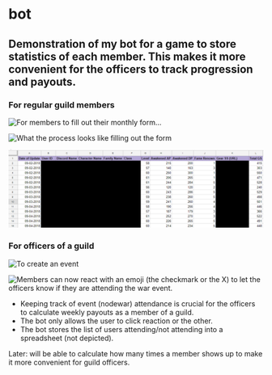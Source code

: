 # bot
## Demonstration of my bot for a game to store statistics of each member. This makes it more convenient for the officers to track progression and payouts.

### For regular guild members

![For members to fill out their monthly form...](DemoPart1.gif)

![What the process looks like filling out the form](DemoPart2.gif)

![After filling out form, their stats gets uploaded to a spreadsheet. Blurred out for privacy.](Demo.png)

### For officers of a guild

![To create an event](DemoPart3.gif)

![Members can now react with an emoji (the checkmark or the X) to let the officers know if they are attending the war event.](DemoPart4.gif)
- Keeping track of event (nodewar) attendance is crucial for the officers to calculate weekly payouts as a member of a guild. 
- The bot only allows the user to click reaction or the other.
- The bot stores the list of users attending/not attending into a spreadsheet (not depicted).

Later: will be able to calculate how many times a member shows up to make it more convenient for guild officers.
